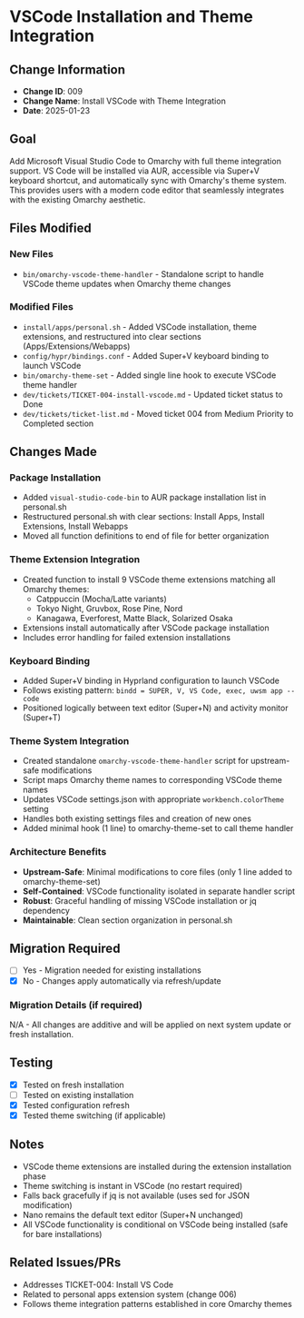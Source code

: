 # VSCode Installation and Theme Integration

## Change Information
- **Change ID**: 009
- **Change Name**: Install VSCode with Theme Integration
- **Date**: 2025-01-23

## Goal
Add Microsoft Visual Studio Code to Omarchy with full theme integration support. VS Code will be installed via AUR, accessible via Super+V keyboard shortcut, and automatically sync with Omarchy's theme system. This provides users with a modern code editor that seamlessly integrates with the existing Omarchy aesthetic.

## Files Modified

### New Files
- `bin/omarchy-vscode-theme-handler` - Standalone script to handle VSCode theme updates when Omarchy theme changes

### Modified Files  
- `install/apps/personal.sh` - Added VSCode installation, theme extensions, and restructured into clear sections (Apps/Extensions/Webapps)
- `config/hypr/bindings.conf` - Added Super+V keyboard binding to launch VSCode
- `bin/omarchy-theme-set` - Added single line hook to execute VSCode theme handler
- `dev/tickets/TICKET-004-install-vscode.md` - Updated ticket status to Done
- `dev/tickets/ticket-list.md` - Moved ticket 004 from Medium Priority to Completed section

## Changes Made

### Package Installation
- Added `visual-studio-code-bin` to AUR package installation list in personal.sh
- Restructured personal.sh with clear sections: Install Apps, Install Extensions, Install Webapps
- Moved all function definitions to end of file for better organization

### Theme Extension Integration
- Created function to install 9 VSCode theme extensions matching all Omarchy themes:
  - Catppuccin (Mocha/Latte variants)
  - Tokyo Night, Gruvbox, Rose Pine, Nord
  - Kanagawa, Everforest, Matte Black, Solarized Osaka
- Extensions install automatically after VSCode package installation
- Includes error handling for failed extension installations

### Keyboard Binding
- Added Super+V binding in Hyprland configuration to launch VSCode
- Follows existing pattern: `bindd = SUPER, V, VS Code, exec, uwsm app -- code`
- Positioned logically between text editor (Super+N) and activity monitor (Super+T)

### Theme System Integration
- Created standalone `omarchy-vscode-theme-handler` script for upstream-safe modifications
- Script maps Omarchy theme names to corresponding VSCode theme names
- Updates VSCode settings.json with appropriate `workbench.colorTheme` setting
- Handles both existing settings files and creation of new ones
- Added minimal hook (1 line) to omarchy-theme-set to call theme handler

### Architecture Benefits
- **Upstream-Safe**: Minimal modifications to core files (only 1 line added to omarchy-theme-set)
- **Self-Contained**: VSCode functionality isolated in separate handler script
- **Robust**: Graceful handling of missing VSCode installation or jq dependency
- **Maintainable**: Clean section organization in personal.sh

## Migration Required
- [ ] Yes - Migration needed for existing installations
- [x] No - Changes apply automatically via refresh/update

### Migration Details (if required)
N/A - All changes are additive and will be applied on next system update or fresh installation.

## Testing
- [x] Tested on fresh installation
- [ ] Tested on existing installation  
- [x] Tested configuration refresh
- [x] Tested theme switching (if applicable)

## Notes
- VSCode theme extensions are installed during the extension installation phase
- Theme switching is instant in VSCode (no restart required)
- Falls back gracefully if jq is not available (uses sed for JSON modification)
- Nano remains the default text editor (Super+N unchanged)
- All VSCode functionality is conditional on VSCode being installed (safe for bare installations)

## Related Issues/PRs
- Addresses TICKET-004: Install VS Code
- Related to personal apps extension system (change 006)
- Follows theme integration patterns established in core Omarchy themes